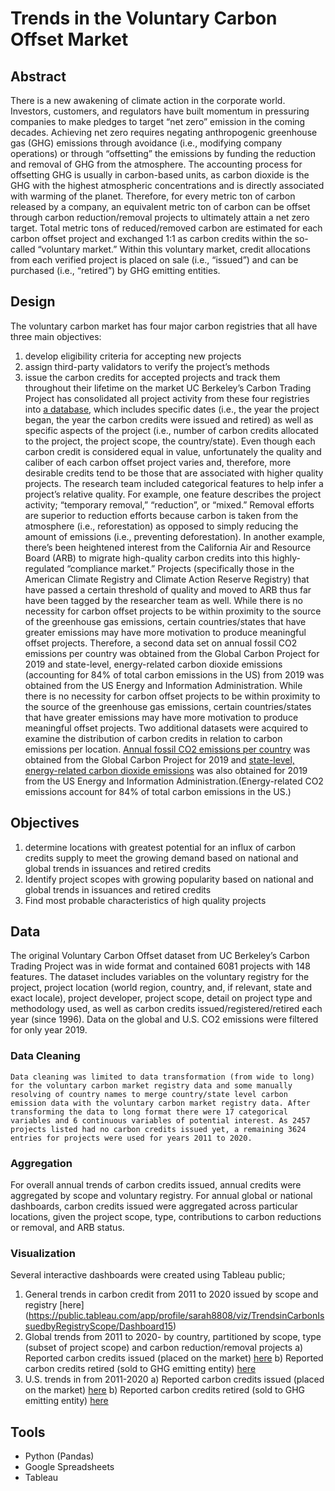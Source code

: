 # Trends in the Voluntary Carbon Offset Market 
## Abstract
There is a new awakening of climate action in the corporate world. Investors, customers, and regulators have built momentum in pressuring companies to make pledges to target “net zero” emission in the coming decades. Achieving net zero requires negating anthropogenic greenhouse gas (GHG) emissions through avoidance (i.e., modifying company operations) or through “offsetting” the emissions by funding the reduction and removal of GHG from the atmosphere. The accounting process for offsetting GHG is usually in carbon-based units, as carbon dioxide is the GHG with the highest atmospheric concentrations and is directly associated with warming of the planet. Therefore, for every metric ton of carbon released by a company, an equivalent metric ton of carbon can be offset through carbon reduction/removal projects to ultimately attain a net zero target. Total metric tons of reduced/removed carbon are estimated for each carbon offset project and exchanged 1:1 as carbon credits within the so-called “voluntary market.” Within this voluntary market, credit allocations from each verified project is placed on sale (i.e., “issued”)  and can be purchased (i.e., “retired”) by GHG emitting entities. 

## Design
The voluntary carbon market has four major carbon registries that all have three main objectives: 
1) develop eligibility criteria for accepting new projects
2) assign third-party validators to verify the project’s methods
3) issue the carbon credits for accepted projects and track them throughout their lifetime on the market
UC Berkeley’s Carbon Trading Project has consolidated all project activity from these four registries into [a database](https://gspp.berkeley.edu/faculty-and-impact/centers/cepp/projects/berkeley-carbon-trading-project/offsets-database), which includes specific dates (i.e., the year the project began, the year the carbon credits were issued and retired)  as well as specific aspects of the project (i.e., number of carbon credits allocated to the project, the project scope, the country/state). 
Even though each carbon credit is considered equal in value, unfortunately the quality and caliber of each carbon offset project varies and, therefore, more desirable credits tend to be those that are associated with higher quality projects. The research team included categorical features to help infer a project’s relative quality.  For example, one feature describes the project activity; “temporary removal,” “reduction”, or “mixed.” Removal efforts are superior to reduction efforts because carbon is taken from the atmosphere (i.e., reforestation) as opposed to simply reducing the amount of emissions (i.e., preventing deforestation). In another example, there’s been heightened interest from the California Air and Resource Board (ARB) to migrate high-quality carbon credits into this highly-regulated “compliance market.” Projects (specifically those in the American Climate Registry and Climate Action Reserve Registry) that have passed a certain threshold of quality and moved to ARB thus far have been tagged by the researcher team as well. 
While there is no necessity for carbon offset projects to be within proximity to the source of the greenhouse gas emissions, certain countries/states that have greater emissions may have more motivation to produce meaningful offset projects. Therefore, a second data set on annual fossil CO2 emissions per country was obtained from the Global Carbon Project for 2019 and state-level, energy-related carbon dioxide  emissions (accounting for 84% of total carbon emissions in the US) from 2019 was obtained from the US Energy and Information Administration.
While there is no necessity for carbon offset projects to be within proximity to the source of the greenhouse gas emissions, certain countries/states that have greater emissions may have more motivation to produce meaningful offset projects.  Two additional datasets were acquired to examine the distribution of carbon credits in relation to carbon emissions per location. [Annual fossil CO2 emissions per country](https://zenodo.org/record/5569235#.YxaGAuzMJ9v) was obtained from the Global Carbon Project for 2019 and [state-level, energy-related carbon dioxide emissions](https://www.eia.gov/environment/emissions/state/) was also obtained for 2019 from the US Energy and Information Administration.(Energy-related CO2 emissions account for 84% of total carbon emissions in the US.) 

## Objectives
1) determine locations with greatest potential for an influx of carbon credits supply to meet the growing demand based on national and global trends in issuances and retired credits
2) Identify project scopes with growing popularity based on national and global trends in issuances and retired credits
3) Find most probable characteristics of high quality projects

## Data
The original Voluntary Carbon Offset dataset from UC Berkeley’s Carbon Trading Project was in wide format and contained 6081 projects with 148 features. The dataset includes variables on the voluntary registry for the project, project location (world region, country, and, if relevant, state and exact locale), project developer, project scope, detail on project type and methodology used, as well as carbon credits issued/registered/retired each year (since 1996). Data on the global and U.S. CO2 emissions were filtered for only year 2019.

### Data Cleaning
	Data cleaning was limited to data transformation (from wide to long) for the voluntary carbon market registry data and some manually resolving of country names to merge country/state level carbon emission data with the voluntary carbon market registry data. After transforming the data to long format there were 17 categorical variables and 6 continuous variables of potential interest. As 2457 projects listed had no carbon credits issued yet, a remaining 3624 entries for projects were used for years 2011 to 2020. 
### Aggregation
For overall annual trends of carbon credits issued, annual credits were aggregated by scope and voluntary registry. For annual global or national dashboards, carbon credits issued were aggregated across particular locations, given the project scope, type, contributions to carbon reductions or removal, and ARB status. 
### Visualization
Several interactive dashboards were created using Tableau public; 
1) General trends in carbon credit from 2011 to 2020 issued by scope and registry [here] (https://public.tableau.com/app/profile/sarah8808/viz/TrendsinCarbonIssuedbyRegistryScope/Dashboard15)
2) Global trends from 2011 to 2020- by country, partitioned by scope, type (subset of project scope) and carbon reduction/removal projects
a) Reported carbon credits issued (placed on the market)  [here](https://public.tableau.com/app/profile/sarah8808/viz/GlobalDistributionofCarbonCreditIssuance/CarbonCredIssued#2)
b) Reported carbon credits retired (sold to GHG emitting entity) [here](https://public.tableau.com/app/profile/sarah8808/viz/GlobalDistributionofCarbonCreditsRetired/CarbonCredRetired)
3) U.S. trends in from 2011-2020
a) Reported carbon credits issued (placed on the market) [here](https://public.tableau.com/app/profile/sarah8808/viz/GlobalDistributionofCarbonCreditIssuance/CarbonCredIssued)
b) Reported carbon credits retired (sold to GHG emitting entity) [here](https://public.tableau.com/app/profile/sarah8808/viz/U_S_DistributionofCarbonCreditRetired/U_S_CarbonCredRetired)


## Tools

- Python (Pandas)
- Google Spreadsheets
- Tableau
